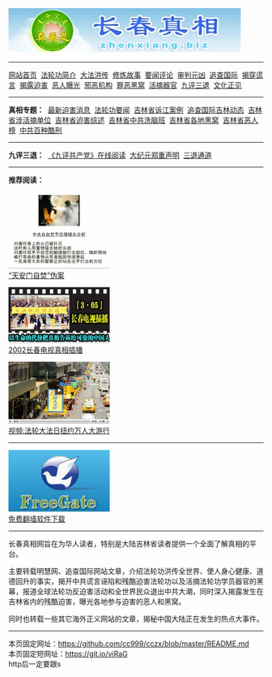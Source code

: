 <p><a href="http://dssf.qc.to"><img src="https://github.com/cc999/cczx/blob/master/ddd.jpg" /></a></p>
<hr>
<a href="http://dssf.qc.to">网站首页</a>&nbsp;
<a href="http://dssf.qc.to/fl/dfjj/" >法轮功简介</a>&nbsp;
<a href="http://dssf.qc.to/fl/dfhc/" >大法洪传</a>&nbsp;
<a href="http://dssf.qc.to/fl/xlgs/" >修炼故事</a>&nbsp;
<a href="http://dssf.qc.to/fl/ywpl/" >要闻评论</a>&nbsp;
<a href="http://dssf.qc.to/fl/spyx/" >审判元凶</a>&nbsp;
<a href="http://dssf.qc.to/fl/zcgj/" >追查国际</a>&nbsp;
<a href="http://dssf.qc.to/fl/jchy/" >揭穿谎言</a>&nbsp;
<a href="http://dssf.qc.to/fl/jlph/" >揭露迫害</a>&nbsp;
<a href="http://dssf.qc.to/fl/erbg/" >恶人曝光</a>&nbsp;
<a href="http://dssf.qc.to/fl/xejg/" >邪恶机构</a>&nbsp;
<a href="http://dssf.qc.to/fl/zehw/" >罪恶黑窝</a>&nbsp;
<a href="http://dssf.qc.to/fl/hzqg/" >活摘器官</a>&nbsp;
<a href="http://dssf.qc.to/fl/ping3/" >九评三退</a>&nbsp;
<a href="http://dssf.qc.to/fl/whzj/" >文化正见</a>
<hr>
<b>真相专题：</b>&nbsp;
<a href="http://dssf.qc.to/fl/jlph/phxx/">最新迫害消息</a>&nbsp;
<a href="http://dssf.qc.to/fl/ywpl/news/">法轮功要闻</a>&nbsp;
<a href="http://dssf.qc.to/fl/spyx/fbjm/">吉林省诉江案例</a>&nbsp;
<a href="http://dssf.qc.to/fl/zcgj/">追查国际吉林动态</a>&nbsp;
<a href="http://dssf.qc.to/fl/hzqg/ssxhz/">吉林省涉活摘单位</a>&nbsp;
<a href="http://dssf.qc.to/fl/jlph/phzsh/">吉林省迫害综述</a>&nbsp;
<a href="http://dssf.qc.to/fl/xejg/lylxnb/">吉林省中共洗脑班</a>&nbsp;
<a href="http://dssf.qc.to/fl/zehw/">吉林省各地黑窝</a>&nbsp;
<a href="http://dssf.qc.to/fl/erbg/">吉林省恶人榜</a>&nbsp;
<a href="http://dssf.qc.to/fl/jlph/kxns/">中共百种酷刑</a>
<hr>
<b>九评三退：</b>&nbsp;
<a href="http://dssf.qc.to/fl/ping3/pping/">《九评共产党》在线阅读</a>&nbsp;
<a href="http://dssf.qc.to/310.html">大纪元郑重声明</a>&nbsp;
<a href="http://dssf.qc.to/pro/?id=5" title="点击声明退出党团队">三退通道</a>
<hr>
<b>推荐阅读：</b><br>
<p><a href="http://dssf.qc.to/fl/jchy/zfwa/"><img style="border-bottom:1px solid #C0C0C0" src="https://github.com/cc999/cczx/blob/master/zf.gif" width="200px" height="150px"/></a><br><a href="http://dssf.qc.to/fl/jchy/zfwa/">“天安门自焚”伪案</a>
<p><a href="http://dssf.qc.to/fl/jlph/dscb/"><img style="border-bottom:1px solid #C0C0C0" src="https://github.com/cc999/cczx/blob/master/s05.jpg" width="200px" height="109px"/></a><br><a href="http://dssf.qc.to/fl/jlph/dscb/">2002长春电视真相插播</a>
<p><a href="http://dssf.qc.to/23587.html"><img style="border-bottom:1px solid #C0C0C0" src="https://github.com/cc999/cczx/blob/master/s06.jpg" width="200px" height="121px"/></a><br><a href="http://dssf.qc.to/23587.html">视频:法轮大法日纽约万人大游行</a>
<hr>
<p><a href="http://dssf.qc.to/pow/"><img style="border-bottom:1px solid #C0C0C0" src="https://github.com/cc999/cczx/blob/master/zy.jpg" width="200px" height="121px"/></a><br><a href="http://dssf.qc.to/pow/">免费翻墙软件下载</a>
<hr>
<p>长春真相网旨在为华人读者，特别是大陆吉林省读者提供一个全面了解真相的平台。
<p>主要转载明慧网、追查国际网站文章，介绍法轮功洪传全世界、使人身心健康、道德回升的事实，揭开中共谎言诬陷和残酷迫害法轮功以及活摘法轮功学员器官的黑幕，报道全球法轮功反迫害活动和全世界民众退出中共大潮，同时深入揭露发生在吉林省内的残酷迫害，曝光各地参与迫害的恶人和黑窝。
<p>同时也转载一些其它海外正义网站的文章，揭秘中国大陆正在发生的热点大事件。
<hr>
<p>本页固定网址：<a href="https://github.com/cc999/cczx">https://github.com/cc999/cczx/blob/master/README.md</a><br>
本页固定短网址：<a href="https://git.io/viRaG">https://git.io/viRaG</a><br>
http后一定要跟s</p>
